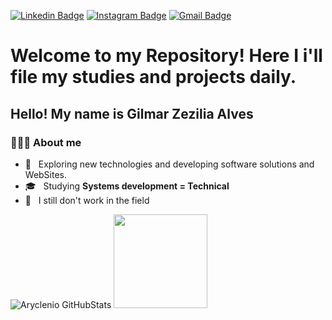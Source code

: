 [![Linkedin Badge](https://img.shields.io/badge/-Linkedin-blue?style=flat-square&logo=Linkedin&logoColor=white&link=https://www.linkedin.com/in/gilmar-zezilia-alves-336610182/)](https://www.linkedin.com/in/gilmar-zezilia-alves-336610182/)
[![Instagram Badge](https://img.shields.io/badge/-Instagram-a43b9d?style=flat-square&logo=Instagram&logoColor=white&link=https://www.instagram.com/gilmar.zezilia/)](https://www.instagram.com/gilmar.zezilia/)
[![Gmail Badge](https://img.shields.io/badge/-Gmail-c14438?style=flat-square&logo=Gmail&logoColor=white&link=mailto:GilmarAlves914@gmail.com)](mailto:GilmarAlves914@gmail.com)

<h1> Welcome to my Repository! Here I i'll file my studies and projects daily. </h1>
<h2> Hello! My name is Gilmar Zezilia Alves </h2>
<h3> 👨🏻‍💻 About me </h3>

- 🤔 &nbsp; Exploring new technologies and developing software solutions and WebSites.
- 🎓 &nbsp; Studying <b> Systems development = Technical </b>
- 💼 &nbsp; I still don't work in the field

<p>

 ![Aryclenio GitHubStats](https://github-readme-stats.vercel.app/api?username=GilmarAlves99&show_icons=true)  <img height="150em" src="https://github-readme-stats.vercel.app/api/top-langs/?username=GilmarAlves99&layout=compact&hide=php" />   

</p>
